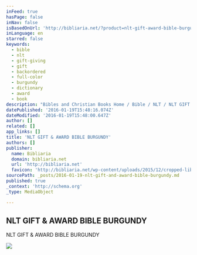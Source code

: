 ```yaml
---
inFeed: true
hasPage: false
inNav: false
isBasedOnUrl: 'http://bibliaria.net/?product=nlt-gift-award-bible-burgundy'
inLanguage: en
starred: false
keywords:
  - bible
  - nlt
  - gift-giving
  - gift
  - backordered
  - full-color
  - burgundy
  - dictionary
  - award
  - book
description: "Bibles and Christian Books Home / Bible / NLT / NLT GIFT & AWARD BIBLE BURGUNDY 2 in stock (can be backordered) The Gift and Award Bible offers today's most popular features including book introductions, dictionary and concordance, words of Christ in red, full-color presentation pages and maps, and a durable binding at an affordable price."
datePublished: '2016-01-19T15:48:16.074Z'
dateModified: '2016-01-19T15:48:00.647Z'
author: []
related: []
app_links: []
title: 'NLT GIFT & AWARD BIBLE BURGUNDY'
authors: []
publisher:
  name: Bibliaria
  domain: bibliaria.net
  url: 'http://bibliaria.net'
  favicon: 'http://bibliaria.net/wp-content/uploads/2015/12/cropped-library011-192x192.jpg'
sourcePath: _posts/2016-01-19-nlt-gift-and-award-bible-burgundy.md
published: true
_context: 'http://schema.org'
_type: MediaObject

---
```

<article style=""><h1>NLT GIFT &amp; AWARD BIBLE BURGUNDY</h1><p>NLT GIFT &amp; AWARD BIBLE BURGUNDY </p><img src="https://s3-us-west-2.amazonaws.com/the-grid-img/p/4103c7ed36d26a6f49234417fe1f3d42b59f0d67.jpg" /></article>